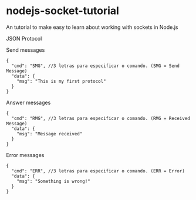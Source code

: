 nodejs-socket-tutorial
======================

An tutorial to make easy to learn about working with sockets in Node.js

JSON Protocol

Send messages
````
{
  "cmd": "SMG", //3 letras para especificar o comando. (SMG = Send Message)
  "data": {
    "msg": "This is my first protocol"
  }
}

````
Answer messages
````
{
  "cmd": "RMG", //3 letras para especificar o comando. (RMG = Received Message)
  "data": {
    "msg": "Message received"
  }
}

````
Error messages
````
{
  "cmd": "ERR", //3 letras para especificar o comando. (ERR = Error)
  "data": {
    "msg": "Something is wrong!"
  }
}

````
